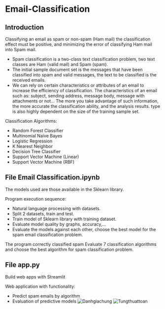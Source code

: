 # Email-Classification
## Introduction  
Classifying an email as spam or non-spam (Ham mail) the classification effect must be positive, and minimizing the error of classifying Ham mail into Spam mail.

- Spam classification is a two-class text classification problem, two text classes are Ham (valid mail) and Spam (spam).
- The initial sample document set is the messages that have been classified into spam and valid messages, the text to be classified is the received emails.
- We can rely on certain characteristics or attributes of an email to increase the efficiency of classification. The characteristics of an email such as: subject, sending address, message body, message with attachments or not... The more you take advantage of such information, the more accurate the classification ability, and the analysis results. type is also highly dependent on the size of the training sample set.

 Classification Algorithms:
 - Random Forest Classifier
 - Multinomial Naïve Bayes
 - Logistic Regression
 - K Nearest Neighbor
 - Decision Tree Classifier
 - Support Vector Machine (Linear)
 - Support Vector Machine (RBF)
 
## File Email Classification.ipynb
The models used are those available in the Sklearn library.

Program execution sequence:

- Natural language processing with datasets.
- Split 2 datasets, train and test.
- Train model of Sklearn library with training dataset.
- Evaluate model quality by graphs, accuracy,...
- Evaluate the models against each other, choose the best model for the spam email classification problem.

The program correctly classified spam
Evaluate 7 classification algorithms and choose the best algorithm for spam classification problem.

## File app.py
Build web apps with Streamlit

Web application with functionality:
- Predict spam emails by algorithm
- Evaluation of predictive models
![Danhgiachung](https://user-images.githubusercontent.com/54812014/174081737-dd5af780-8d25-4c26-a43f-b7cd4e12186d.PNG)
![Tungthuattoan](https://user-images.githubusercontent.com/54812014/174081744-bd04086f-c8b3-4bbe-b578-36e5c26f2325.PNG)

